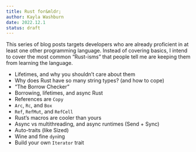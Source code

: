```yaml
---
title: Rust for&mldr;
author: Kayla Washburn
date: 2022.12.1
status: draft
---
```


<aside>This series of blog posts targets developers who are already proficient in at least one
other programming language. Instead of covering basics, I intend to cover the most common
“Rust-isms” that people tell me are keeping them from learning the language.</aside>

- Lifetimes, and why you shouldn’t care about them
- Why does Rust have so many string types? (and how to cope)
- “The Borrow Checker”
- Borrowing, lifetimes, and async Rust
- References are `Copy`
- `Arc`, `Rc`, and `Box`
- `Ref`, `RefMut`, and `RefCell`
- Rust’s macros are cooler than yours
- Async vs multithreading, and async runtimes (Send + Sync)
- Auto-traits (like Sized)
- Wine and fine `dyn`ing
- Build your own `Iterator` trait
